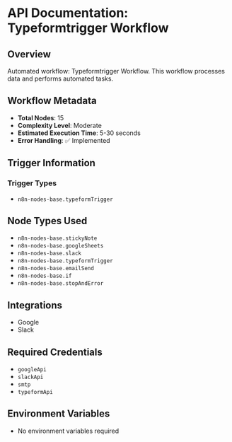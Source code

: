 # API Documentation: Typeformtrigger Workflow

## Overview
Automated workflow: Typeformtrigger Workflow. This workflow processes data and performs automated tasks.

## Workflow Metadata
- **Total Nodes**: 15
- **Complexity Level**: Moderate
- **Estimated Execution Time**: 5-30 seconds
- **Error Handling**: ✅ Implemented

## Trigger Information
### Trigger Types
- `n8n-nodes-base.typeformTrigger`

## Node Types Used
- `n8n-nodes-base.stickyNote`
- `n8n-nodes-base.googleSheets`
- `n8n-nodes-base.slack`
- `n8n-nodes-base.typeformTrigger`
- `n8n-nodes-base.emailSend`
- `n8n-nodes-base.if`
- `n8n-nodes-base.stopAndError`

## Integrations
- Google
- Slack

## Required Credentials
- `googleApi`
- `slackApi`
- `smtp`
- `typeformApi`

## Environment Variables
- No environment variables required

